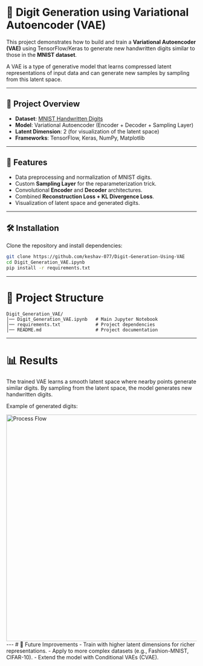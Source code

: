 # 🧠 Digit Generation using Variational Autoencoder (VAE)

This project demonstrates how to build and train a **Variational Autoencoder (VAE)** using TensorFlow/Keras to generate new handwritten digits similar to those in the **MNIST dataset**.  

A VAE is a type of generative model that learns compressed latent representations of input data and can generate new samples by sampling from this latent space.

---

## 📌 Project Overview
- **Dataset**: [MNIST Handwritten Digits](http://yann.lecun.com/exdb/mnist/)  
- **Model**: Variational Autoencoder (Encoder + Decoder + Sampling Layer)  
- **Latent Dimension**: 2 (for visualization of the latent space)  
- **Frameworks**: TensorFlow, Keras, NumPy, Matplotlib  

---

## 🚀 Features
- Data preprocessing and normalization of MNIST digits.  
- Custom **Sampling Layer** for the reparameterization trick.  
- Convolutional **Encoder** and **Decoder** architectures.  
- Combined **Reconstruction Loss + KL Divergence Loss**.  
- Visualization of latent space and generated digits.  

---
## 🛠️ Installation
Clone the repository and install dependencies:

```bash
git clone https://github.com/keshav-077/Digit-Generation-Using-VAE
cd Digit_Generation_VAE.ipynb
pip install -r requirements.txt
```
---

# 📂 Project Structure
```
Digit_Generation_VAE/
│── Digit_Generation_VAE.ipynb   # Main Jupyter Notebook
│── requirements.txt             # Project dependencies
│── README.md                    # Project documentation
```
---

# 📊 Results
The trained VAE learns a smooth latent space where nearby points generate similar digits.
By sampling from the latent space, the model generates new handwritten digits.

Example of generated digits:

<img src="images/ChatGPT Image Aug 13, 2025, 05_47_58 AM.png" alt="Process Flow" width="600">
---
# 📝 Future Improvements
- Train with higher latent dimensions for richer representations.
- Apply to more complex datasets (e.g., Fashion-MNIST, CIFAR-10).
- Extend the model with Conditional VAEs (CVAE).
